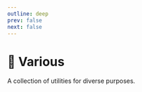 ```yaml
---
outline: deep
prev: false
next: false
---
```


# 🧩 Various

A collection of utilities for diverse purposes.
